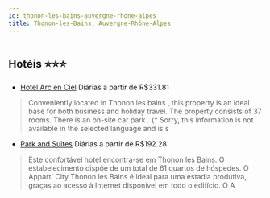```yaml
---
id: thonon-les-bains-auvergne-rhone-alpes
title: Thonon-les-Bains, Auvergne-Rhône-Alpes
---
```


<center><img src="https://assets.cosmos-data.com/1/008638f5bb2ae48fa08205ef1cd11934/338504.jpg" alt="" /></center>


## Hotéis ⭐️⭐️⭐️

-    [Hotel Arc en Ciel](https://www.hurb.com/aud/https://www.hurb.com/hoteis/thonon-les-bains/hotel-arc-en-ciel-JNP-JP991461?cmp=18055) Diárias a partir de R$331.81
   > Conveniently located in Thonon les bains , this property is an ideal base for both business and holiday travel. The property consists of 37 rooms. There is an on-site car park.. (* Sorry, this information is not available in the selected language and is s
-    [Park and Suites](https://www.hurb.com/aud/https://www.hurb.com/hoteis/thonon-les-bains/park-and-suites-JNP-JP495137?cmp=18055) Diárias a partir de R$192.28
   > Este confortável hotel encontra-se em Thonon les Bains. O estabelecimento dispõe de um total de 61 quartos de hóspedes. O Appart&apos; City Thonon les Bains é ideal para uma estadia produtiva, graças ao acesso à Internet disponível em todo o edifício. O A
